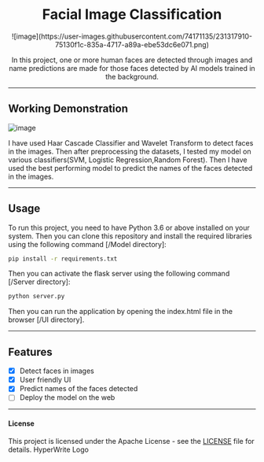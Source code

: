 <h1 align="center">Facial Image Classification</h1>
<p align="center">
  ![image](https://user-images.githubusercontent.com/74171135/231317910-75130f1c-835a-4717-a89a-ebe53dc6e071.png)
</p>

<p align="center">
  In this project, one or more human faces are detected through images and name predictions are made for those faces detected by AI models trained in the background.
<p>

---

<h2> Working Demonstration </h2>

![image](https://user-images.githubusercontent.com/74171135/231317930-8c201023-7574-4dbe-bfff-36b51d0175bf.png)

<p>
  I have used Haar Cascade Classifier and Wavelet Transform to detect faces in the images.  Then after preprocessing the datasets, I tested my model on various classifiers(SVM, Logistic Regression,Random Forest). Then I have used the best performing model to predict the names of the faces detected in the images.
</p>

---

<h2> Usage </h2>

<p>
  To run this project, you need to have Python 3.6 or above installed on your system. Then you can clone this repository and install the required libraries using the following command [/Model directory]:

```bash
pip install -r requirements.txt
```

Then you can activate the flask server using the following command [/Server directory]:

```bash
python server.py
```

Then you can run the application by opening the index.html file in the browser [/UI directory].

</p>

---

<h2>Features</h2>

- [x] Detect faces in images
- [x] User friendly UI
- [x] Predict names of the faces detected
- [ ] Deploy the model on the web

---

<h4>License</h4>

This project is licensed under the Apache License - see the [LICENSE](LICENSE) file for details.
HyperWrite Logo
